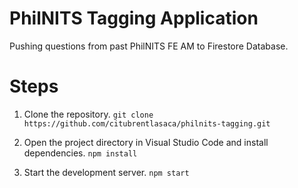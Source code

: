 # PhilNITS Tagging Application

Pushing questions from past PhilNITS FE AM to Firestore Database.

# Steps

1. Clone the repository.
```git clone https://github.com/citubrentlasaca/philnits-tagging.git```

2. Open the project directory in Visual Studio Code and install dependencies.
```npm install```

3. Start the development server.
```npm start```
